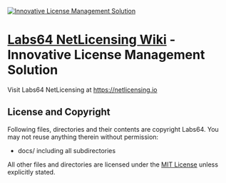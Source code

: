 <a href="https://netlicensing.io"><img src="https://netlicensing.io/img/netlicensing-stage-twitter.jpg" alt="Innovative License Management Solution"></a>

# [Labs64 NetLicensing Wiki](https://io.labs64.com/NetLicensing-Wiki/) - Innovative License Management Solution

Visit Labs64 NetLicensing at https://netlicensing.io

## License and Copyright

Following files, directories and their contents are copyright Labs64. You may not reuse anything therein without permission:

* docs/ including all subdirectories

All other files and directories are licensed under the [MIT License](https://www.opensource.org/licenses/mit-license.php) unless explicitly stated.
